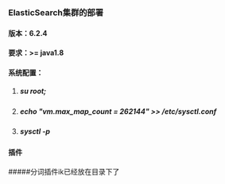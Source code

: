 ### ElasticSearch集群的部署

#### 版本：6.2.4
#### 要求：>= java1.8
#### 系统配置：
  1. ##### su root;
  2. ##### echo "vm.max_map_count = 262144" >> /etc/sysctl.conf
  3. ##### sysctl -p

#### 插件
#####分词插件ik已经放在目录下了
